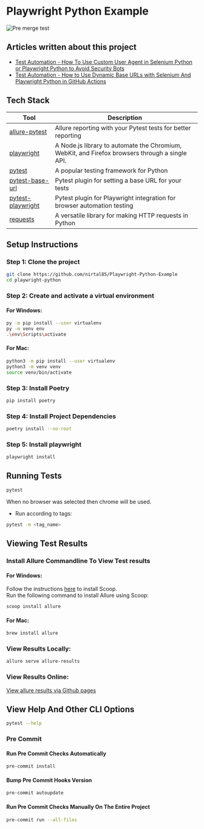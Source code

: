 # Playwright Python Example

![Pre merge test](https://github.com/nirtal85/Playwright-Python-Example/actions/workflows/devRun.yml/badge.svg)

## Articles written about this project

* [Test Automation - How To Use Custom User Agent in Selenium Python or Playwright Python to Avoid Security Bots](https://www.linkedin.com/pulse/test-automation-how-use-custom-user-agent-selenium-python-nir-tal-lyqbf/)
* [Test Automation - How to Use Dynamic Base URLs with Selenium And Playwright Python in GitHub Actions](https://www.linkedin.com/pulse/test-automation-how-use-dynamic-base-urls-selenium-playwright-tal-klq5f/)

## Tech Stack

| Tool                                                             | Description                                                                                    |
|------------------------------------------------------------------|------------------------------------------------------------------------------------------------|
| [allure-pytest](https://pypi.org/project/allure-pytest/)         | Allure reporting with your Pytest tests for better reporting                                   |
| [playwright](https://pypi.org/project/playwright/)               | A Node.js library to automate the Chromium, WebKit, and Firefox browsers through a single API. |
| [pytest](https://pypi.org/project/pytest/)                       | A popular testing framework for Python                                                         |
| [pytest-base-url](https://pypi.org/project/pytest-base-url/)     | Pytest plugin for setting a base URL for your tests                                            |
| [pytest-playwright](https://pypi.org/project/pytest-playwright/) | Pytest plugin for Playwright integration for browser automation testing                        |
| [requests](https://pypi.org/project/requests/)                   | A versatile library for making HTTP requests in Python                                         |

## Setup Instructions

### Step 1: Clone the project

```bash
git clone https://github.com/nirtal85/Playwright-Python-Example
cd playwright-python
```

### Step 2: Create and activate a virtual environment

#### For Windows:
```bash
py -m pip install --user virtualenv
py -m venv env
.\env\Scripts\activate
```

#### For Mac:
```bash
python3 -m pip install --user virtualenv
python3 -m venv venv
source venv/bin/activate
```

### Step 3: Install Poetry

```bash
pip install poetry
```

### Step 4: Install Project Dependencies

```bash
poetry install --no-root
```

### Step 5: Install playwright

```bash
playwright install
```

## Running Tests

```bash
pytest
```

When no browser was selected then chrome will be used.

* Run according to tags:

```bash
pytest -m <tag_name>
```

## Viewing Test Results

### Install Allure Commandline To View Test results

#### For Windows:

Follow the instructions [here](https://scoop.sh/) to install Scoop.<br>
Run the following command to install Allure using Scoop:

```bash
scoop install allure
```

#### For Mac:

```bash
brew install allure
```

### View Results Locally:

```bash
allure serve allure-results
```

### View Results Online:

[View allure results via Github pages](https://nirtal85.github.io/Playwright-Python-Example/)

## View Help And Other CLI Options

```bash
pytest --help
```

### Pre Commit

#### Run Pre Commit Checks Automatically

```bash
pre-commit install
```

#### Bump Pre Commit Hooks Version

```bash
pre-commit autoupdate
```

#### Run Pre Commit Checks Manually On The Entire Project

```bash
pre-commit run --all-files
```
